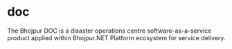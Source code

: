 # doc
The Bhojpur DOC is a disaster operations centre software-as-a-service product applied within Bhojpur.NET Platform ecosystem for service delivery.
